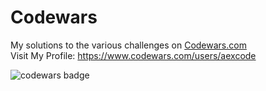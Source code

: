 # Codewars

My solutions to the various challenges on [Codewars.com](https://www.codewars.com) \
Visit My Profile: https://www.codewars.com/users/aexcode


![codewars badge](https://www.codewars.com/users/aexcode/badges/small)
